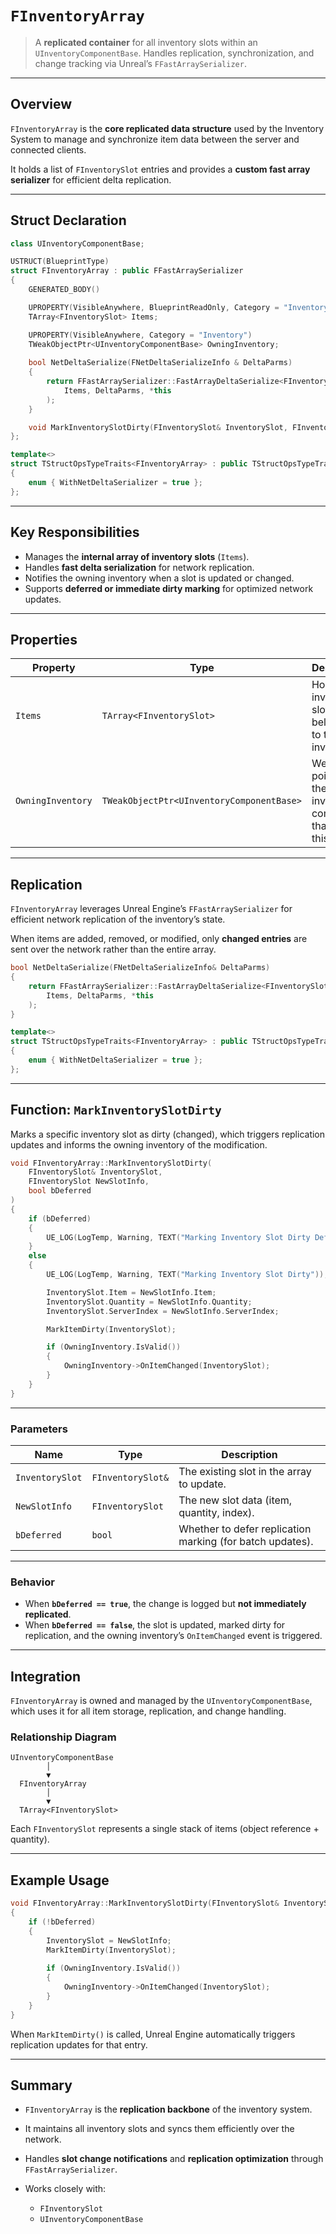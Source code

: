 # `FInventoryArray`

> A **replicated container** for all inventory slots within an `UInventoryComponentBase`.
> Handles replication, synchronization, and change tracking via Unreal’s `FFastArraySerializer`.

---

## Overview

`FInventoryArray` is the **core replicated data structure** used by the Inventory System to manage and synchronize
item data between the server and connected clients.

It holds a list of `FInventorySlot` entries and provides a **custom fast array serializer**
for efficient delta replication.

---

## Struct Declaration

```cpp
class UInventoryComponentBase;

USTRUCT(BlueprintType)
struct FInventoryArray : public FFastArraySerializer
{
    GENERATED_BODY()

    UPROPERTY(VisibleAnywhere, BlueprintReadOnly, Category = "Inventory")
    TArray<FInventorySlot> Items;

    UPROPERTY(VisibleAnywhere, Category = "Inventory")
    TWeakObjectPtr<UInventoryComponentBase> OwningInventory;
    
    bool NetDeltaSerialize(FNetDeltaSerializeInfo & DeltaParms)
    {
        return FFastArraySerializer::FastArrayDeltaSerialize<FInventorySlot, FInventoryArray>(
            Items, DeltaParms, *this
        );
    }

    void MarkInventorySlotDirty(FInventorySlot& InventorySlot, FInventorySlot NewSlotInfo, bool bDeferred);
};

template<>
struct TStructOpsTypeTraits<FInventoryArray> : public TStructOpsTypeTraitsBase2<FInventoryArray>
{
    enum { WithNetDeltaSerializer = true };
};
```

---

## Key Responsibilities

* Manages the **internal array of inventory slots** (`Items`).
* Handles **fast delta serialization** for network replication.
* Notifies the owning inventory when a slot is updated or changed.
* Supports **deferred or immediate dirty marking** for optimized network updates.

---

## Properties

| Property          | Type                                      | Description                                                   |
| ----------------- | ----------------------------------------- | ------------------------------------------------------------- |
| `Items`           | `TArray<FInventorySlot>`                  | Holds all inventory slot entries belonging to this inventory. |
| `OwningInventory` | `TWeakObjectPtr<UInventoryComponentBase>` | Weak pointer to the inventory component that owns this array. |

---

## Replication

`FInventoryArray` leverages Unreal Engine’s `FFastArraySerializer` for efficient network replication of the inventory’s state.

When items are added, removed, or modified, only **changed entries** are sent over the network rather than the entire array.

```cpp
bool NetDeltaSerialize(FNetDeltaSerializeInfo& DeltaParms)
{
    return FFastArraySerializer::FastArrayDeltaSerialize<FInventorySlot, FInventoryArray>(
        Items, DeltaParms, *this
    );
}
```

```cpp
template<>
struct TStructOpsTypeTraits<FInventoryArray> : public TStructOpsTypeTraitsBase2<FInventoryArray>
{
    enum { WithNetDeltaSerializer = true };
};
```

---

## Function: `MarkInventorySlotDirty`

Marks a specific inventory slot as dirty (changed), which triggers replication updates and informs the owning inventory of the modification.

```cpp
void FInventoryArray::MarkInventorySlotDirty(
    FInventorySlot& InventorySlot, 
    FInventorySlot NewSlotInfo, 
    bool bDeferred
)
{
    if (bDeferred)
    {
        UE_LOG(LogTemp, Warning, TEXT("Marking Inventory Slot Dirty Deferred"));
    }
    else
    {
        UE_LOG(LogTemp, Warning, TEXT("Marking Inventory Slot Dirty"));

        InventorySlot.Item = NewSlotInfo.Item;
        InventorySlot.Quantity = NewSlotInfo.Quantity;
        InventorySlot.ServerIndex = NewSlotInfo.ServerIndex;

        MarkItemDirty(InventorySlot);

        if (OwningInventory.IsValid())
        {
            OwningInventory->OnItemChanged(InventorySlot);
        }
    }
}
```

---

### Parameters

| Name            | Type              | Description                                               |
| --------------- | ----------------- | --------------------------------------------------------- |
| `InventorySlot` | `FInventorySlot&` | The existing slot in the array to update.                 |
| `NewSlotInfo`   | `FInventorySlot`  | The new slot data (item, quantity, index).                |
| `bDeferred`     | `bool`            | Whether to defer replication marking (for batch updates). |

---

### Behavior

* When **`bDeferred == true`**, the change is logged but **not immediately replicated**.
* When **`bDeferred == false`**, the slot is updated, marked dirty for replication,
  and the owning inventory’s `OnItemChanged` event is triggered.

---

## Integration

`FInventoryArray` is owned and managed by the `UInventoryComponentBase`,
which uses it for all item storage, replication, and change handling.

### Relationship Diagram

```
UInventoryComponentBase
        │
        ▼
  FInventoryArray
        │
        ▼
  TArray<FInventorySlot>
```

Each `FInventorySlot` represents a single stack of items (object reference + quantity).

---

## Example Usage

```cpp
void FInventoryArray::MarkInventorySlotDirty(FInventorySlot& InventorySlot, FInventorySlot NewSlotInfo, bool bDeferred)
{
    if (!bDeferred)
    {
        InventorySlot = NewSlotInfo;
        MarkItemDirty(InventorySlot);
        
        if (OwningInventory.IsValid())
        {
            OwningInventory->OnItemChanged(InventorySlot);
        }
    }
}
```

When `MarkItemDirty()` is called, Unreal Engine automatically triggers replication updates for that entry.

---

## Summary

* `FInventoryArray` is the **replication backbone** of the inventory system.
* It maintains all inventory slots and syncs them efficiently over the network.
* Handles **slot change notifications** and **replication optimization** through `FFastArraySerializer`.
* Works closely with:

  * `FInventorySlot`
  * `UInventoryComponentBase`


